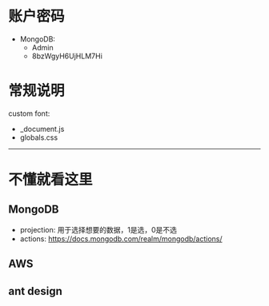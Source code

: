 # 账户密码
- MongoDB:
  - Admin
  - 8bzWgyH6UjHLM7Hi

# 常规说明
custom font: 
- _document.js
- globals.css
---
# 不懂就看这里
## MongoDB
- projection: 用于选择想要的数据，1是选，0是不选
- actions: https://docs.mongodb.com/realm/mongodb/actions/ 
## AWS

## ant design
